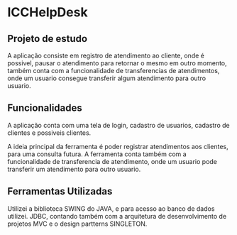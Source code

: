 # ICCHelpDesk

## Projeto de estudo
 A aplicação consiste em registro de atendimento ao cliente, onde é possivel,
pausar o atendimento para retornar o mesmo em outro momento, também conta
com a funcionalidade de transferencias de atendimentos, onde um usuario consegue 
transferir algum atendimento para outro usuario.

## Funcionalidades
A aplicação conta com uma tela de login, cadastro de usuarios, cadastro de clientes e possiveis clientes.

A ideia principal da ferramenta é poder registrar atendimentos aos clientes, para uma consulta futura.
A ferramenta conta também com a funcionalidade de transferencia de atendimento, onde um usuario pode transferir um atendimento para outro usuario.

## Ferramentas Utilizadas

 Utilizei a biblioteca SWING do JAVA, e para acesso ao banco de dados utilizei.
 JDBC, contando também com a arquitetura de desenvolvimento de projetos MVC e o design partterns SINGLETON.


